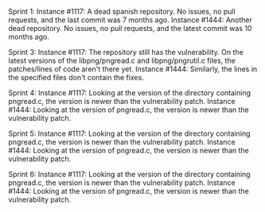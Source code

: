 Sprint 1:
Instance #1117: A dead spanish repository. No issues, no pull requests, and the last commit was 7 months ago.
Instance #1444: Another dead repository. No issues, no pull requests, and the latest commit was 10 months ago.

Sprint 3:
Instance #1117: The repository still has the vulnerability. On the latest versions of the libpng/pngread.c
	and libpng/pngrutil.c files, the patches/lines of code aren't there yet.
Instance #1444: Similarly, the lines in the specified files don't contain the fixes.

Sprint 4:
Instance #1117: Looking at the version of the directory containing pngread.c, the version is newer than the vulnerability patch.
Instance #1444: Looking at the version of pngread.c, the version is newer than the vulnerability patch.

Sprint 5:
Instance #1117: Looking at the version of the directory containing pngread.c, the version is newer than the vulnerability patch.
Instance #1444: Looking at the version of pngread.c, the version is newer than the vulnerability patch.

Sprint 6:
Instance #1117: Looking at the version of the directory containing pngread.c, the version is newer than the vulnerability patch.
Instance #1444: Looking at the version of pngread.c, the version is newer than the vulnerability patch.
